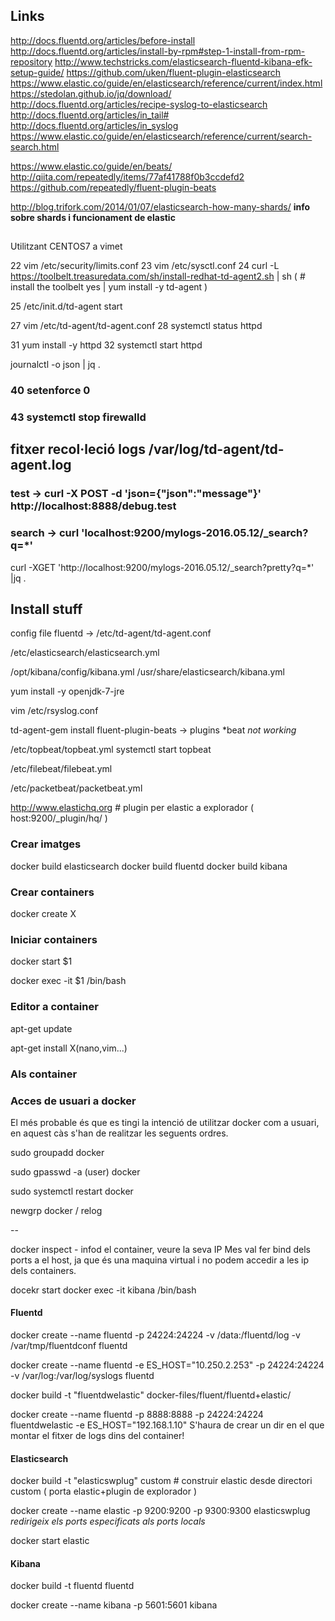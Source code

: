 
## Links
http://docs.fluentd.org/articles/before-install
http://docs.fluentd.org/articles/install-by-rpm#step-1-install-from-rpm-repository
http://www.techstricks.com/elasticsearch-fluentd-kibana-efk-setup-guide/
https://github.com/uken/fluent-plugin-elasticsearch
https://www.elastic.co/guide/en/elasticsearch/reference/current/index.html
https://stedolan.github.io/jq/download/
http://docs.fluentd.org/articles/recipe-syslog-to-elasticsearch
http://docs.fluentd.org/articles/in_tail#
http://docs.fluentd.org/articles/in_syslog
https://www.elastic.co/guide/en/elasticsearch/reference/current/search-search.html

https://www.elastic.co/guide/en/beats/
http://qiita.com/repeatedly/items/77af41788f0b3ccdefd2
https://github.com/repeatedly/fluent-plugin-beats

http://blog.trifork.com/2014/01/07/elasticsearch-how-many-shards/ **info sobre shards i funcionament de elastic**
## 
Utilitzant CENTOS7 a vimet

22  vim /etc/security/limits.conf
23  vim /etc/sysctl.conf
24  curl -L https://toolbelt.treasuredata.com/sh/install-redhat-td-agent2.sh | sh
 ( # install the toolbelt
  yes | yum install -y td-agent )

25  /etc/init.d/td-agent start 

27  vim /etc/td-agent/td-agent.conf
28  systemctl status httpd

31  yum install -y httpd
32  systemctl start httpd

journalctl -o json | jq .

### 40  setenforce 0
### 43  systemctl stop firewalld

## fitxer recol·leció logs /var/log/td-agent/td-agent.log

### test -> curl -X POST -d 'json={"json":"message"}' http://localhost:8888/debug.test

### search -> curl 'localhost:9200/mylogs-2016.05.12/_search?q=*'

curl -XGET 'http://localhost:9200/mylogs-2016.05.12/_search?pretty?q=*' |jq .




## Install stuff

config file fluentd -> /etc/td-agent/td-agent.conf



/etc/elasticsearch/elasticsearch.yml

/opt/kibana/config/kibana.yml
/usr/share/elasticsearch/kibana.yml


yum install -y openjdk-7-jre

vim /etc/rsyslog.conf

td-agent-gem install fluent-plugin-beats -> plugins *beat
*not working*

/etc/topbeat/topbeat.yml
systemctl start topbeat

/etc/filebeat/filebeat.yml

/etc/packetbeat/packetbeat.yml

http://www.elastichq.org # plugin per elastic a explorador ( host:9200/_plugin/hq/ )
### Crear imatges

docker build elasticsearch
docker build fluentd
docker build kibana


### Crear containers

docker create X

### Iniciar containers

docker start $1

docker exec -it $1 /bin/bash



### Editor a container

apt-get update

apt-get install X(nano,vim...)




### Als container

### Acces de usuari a docker

El més probable és que es tingi la intenció de utilitzar docker com a usuari, en aquest càs s'han de realitzar les seguents ordres.

sudo groupadd docker

sudo gpasswd -a (user) docker

sudo systemctl restart docker

newgrp docker / relog


--


docker inspect <container> - infod el container, veure la seva IP
Mes val fer bind dels ports a el host, ja que és una maquina virtual i no podem accedir a les ip dels containers.

docekr start
docker exec -it kibana /bin/bash

#### Fluentd

docker create --name fluentd -p 24224:24224 -v /data:/fluentd/log -v /var/tmp/fluentdconf fluentd

docker create --name fluentd -e ES_HOST="10.250.2.253" -p 24224:24224 -v /var/log:/var/log/syslogs fluentd

docker build -t "fluentdwelastic" docker-files/fluent/fluentd+elastic/

docker create --name fluentd -p 8888:8888 -p 24224:24224 fluentdwelastic
-e ES_HOST="192.168.1.10"
S'haura de crear un dir en el que montar el fitxer de logs dins del container!


#### Elasticsearch
docker build -t "elasticswplug" custom # construir elastic desde directori custom ( porta elastic+plugin de explorador )

docker create --name elastic -p 9200:9200 -p 9300:9300 elasticswplug
*redirigeix els ports especificats als ports locals*

docker start elastic



#### Kibana

docker build -t fluentd fluentd

docker create  --name kibana -p 5601:5601 kibana



